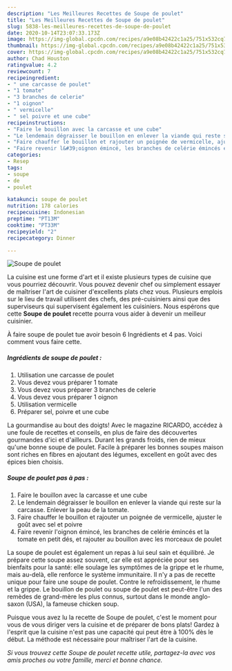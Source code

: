 ```yaml
---
description: "Les Meilleures Recettes de Soupe de poulet"
title: "Les Meilleures Recettes de Soupe de poulet"
slug: 5838-les-meilleures-recettes-de-soupe-de-poulet
date: 2020-10-14T23:07:33.173Z
image: https://img-global.cpcdn.com/recipes/a9e08b42422c1a25/751x532cq70/soupe-de-poulet-photo-principale-de-la-recette.jpg
thumbnail: https://img-global.cpcdn.com/recipes/a9e08b42422c1a25/751x532cq70/soupe-de-poulet-photo-principale-de-la-recette.jpg
cover: https://img-global.cpcdn.com/recipes/a9e08b42422c1a25/751x532cq70/soupe-de-poulet-photo-principale-de-la-recette.jpg
author: Chad Houston
ratingvalue: 4.2
reviewcount: 7
recipeingredient:
- " une carcasse de poulet"
- "1 tomate"
- "3 branches de celerie"
- "1 oignon"
- " vermicelle"
- " sel poivre et une cube"
recipeinstructions:
- "Faire le bouillon avec la carcasse et une cube"
- "Le lendemain dégraisser le bouillon en enlever la viande qui reste sur la carcasse. Enlever la peau de la tomate."
- "Faire chauffer le bouillon et rajouter un poignée de vermicelle, ajuster le goût avec sel et poivre"
- "Faire revenir l&#39;oignon émincé, les branches de celérie émincés et la tomate en petit dés, et rajouter au bouillon avec les morceaux de poulet"
categories:
- Resep
tags:
- soupe
- de
- poulet

katakunci: soupe de poulet 
nutrition: 178 calories
recipecuisine: Indonesian
preptime: "PT13M"
cooktime: "PT33M"
recipeyield: "2"
recipecategory: Dinner

---
```



![Soupe de poulet](https://img-global.cpcdn.com/recipes/a9e08b42422c1a25/751x532cq70/soupe-de-poulet-photo-principale-de-la-recette.jpg)

La cuisine est une forme d'art et il existe plusieurs types de cuisine que vous pourriez découvrir. Vous pouvez devenir chef ou simplement essayer de maîtriser l'art de cuisiner d'excellents plats chez vous. Plusieurs emplois sur le lieu de travail utilisent des chefs, des pré-cuisiniers ainsi que des superviseurs qui supervisent également les cuisiniers. Nous espérons que cette <strong> Soupe de poulet </strong> recette pourra vous aider à devenir un meilleur cuisinier.

<!--inarticleads1-->

À faire soupe de poulet tue avoir besoin 6 Ingrédients et 4 pas. Voici comment vous faire cette.

##### Ingrédients de soupe de poulet :

1. Utilisation  une carcasse de poulet
1. Vous devez vous préparer 1 tomate
1. Vous devez vous préparer 3 branches de celerie
1. Vous devez vous préparer 1 oignon
1. Utilisation  vermicelle
1. Préparer  sel, poivre et une cube


La gourmandise au bout des doigts! Avec le magazine RICARDO, accédez à une foule de recettes et conseils, en plus de faire des découvertes gourmandes d&#39;ici et d&#39;ailleurs. Durant les grands froids, rien de mieux qu&#39;une bonne soupe de poulet. Facile à préparer les bonnes soupes maison sont riches en fibres en ajoutant des légumes, excellent en goût avec des épices bien choisis. 

<!--inarticleads2-->

##### Soupe de poulet pas à pas :

1. Faire le bouillon avec la carcasse et une cube
1. Le lendemain dégraisser le bouillon en enlever la viande qui reste sur la carcasse. Enlever la peau de la tomate.
1. Faire chauffer le bouillon et rajouter un poignée de vermicelle, ajuster le goût avec sel et poivre
1. Faire revenir l&#39;oignon émincé, les branches de celérie émincés et la tomate en petit dés, et rajouter au bouillon avec les morceaux de poulet


La soupe de poulet est également un repas à lui seul sain et équilibré. Je prépare cette soupe assez souvent, car elle est appréciée pour ses bienfaits pour la santé: elle soulage les symptômes de la grippe et le rhume, mais au-delà, elle renforce le système immunitaire. Il n&#39;y a pas de recette unique pour faire une soupe de poulet. Contre le refroidissement, le rhume et la grippe. Le bouillon de poulet ou soupe de poulet est peut-être l&#39;un des remèdes de grand-mère les plus connus, surtout dans le monde anglo-saxon (USA), la fameuse chicken soup. 

<!--inarticleads1-->

<p>
Puisque vous avez lu la recette de Soupe de poulet, c'est le moment pour vous de vous diriger vers la cuisine et de préparer de bons plats! Gardez à l'esprit que la cuisine n'est pas une capacité qui peut être à 100% dès le début. La méthode est nécessaire pour maîtriser l'art de la cuisine.
</p>

<p>
<i>Si vous trouvez cette Soupe de poulet recette utile, partagez-la avec vos amis proches ou votre famille, merci et bonne chance.</i>
</p>

